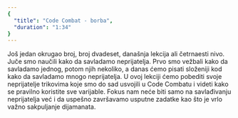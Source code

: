 ```yaml
---
{
  "title": "Code Combat - borba",
  "duration": "1:34"
}
---
```


Još jedan okrugao broj, broj dvadeset, današnja lekcija ali četrnaesti nivo. Juče smo naučili kako da savladamo neprijatelja. Prvo smo vežbali kako da savladamo jednog, potom njih nekoliko, a danas ćemo pisati složeniji kod kako da savladamo  mnogo neprijatelja. U ovoj lekciji ćemo pobediti svoje neprijatelje trikovima koje smo do sad usvojili u Code Combatu i videti kako se pravilno koristite sve varijable. Fokus nam neće biti samo na savlađivanju neprijatelja već i da uspešno završavamo usputne zadatke kao što je vrlo važno sakpuljanje dijamanata. 
